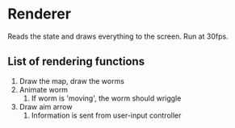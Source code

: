 
# Renderer

Reads the state and draws everything to the screen. Run at 30fps.

## List of rendering functions

1. Draw the map, draw the worms
2. Animate worm
   1. If worm is 'moving', the worm should wriggle
3. Draw aim arrow
   1. Information is sent from user-input controller
